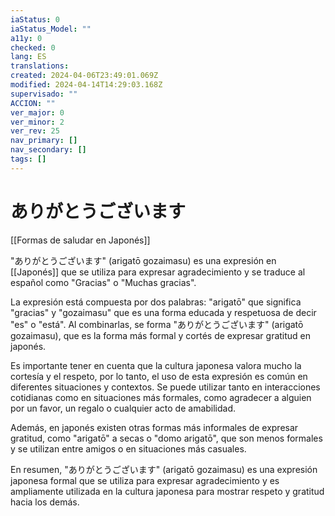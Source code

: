 ```yaml
---
iaStatus: 0
iaStatus_Model: ""
a11y: 0
checked: 0
lang: ES
translations: 
created: 2024-04-06T23:49:01.069Z
modified: 2024-04-14T14:29:03.168Z
supervisado: ""
ACCION: ""
ver_major: 0
ver_minor: 2
ver_rev: 25
nav_primary: []
nav_secondary: []
tags: []
---
```

# ありがとうございます

[[Formas de saludar en Japonés]]

"ありがとうございます" (arigatō gozaimasu) es una expresión en [[Japonés]] que se utiliza para expresar agradecimiento y se traduce al español como "Gracias" o "Muchas gracias".

La expresión está compuesta por dos palabras: "arigatō" que significa "gracias" y "gozaimasu" que es una forma educada y respetuosa de decir "es" o "está". Al combinarlas, se forma "ありがとうございます" (arigatō gozaimasu), que es la forma más formal y cortés de expresar gratitud en japonés.

Es importante tener en cuenta que la cultura japonesa valora mucho la cortesía y el respeto, por lo tanto, el uso de esta expresión es común en diferentes situaciones y contextos. Se puede utilizar tanto en interacciones cotidianas como en situaciones más formales, como agradecer a alguien por un favor, un regalo o cualquier acto de amabilidad.

Además, en japonés existen otras formas más informales de expresar gratitud, como "arigatō" a secas o "domo arigatō", que son menos formales y se utilizan entre amigos o en situaciones más casuales.

En resumen, "ありがとうございます" (arigatō gozaimasu) es una expresión japonesa formal que se utiliza para expresar agradecimiento y es ampliamente utilizada en la cultura japonesa para mostrar respeto y gratitud hacia los demás.